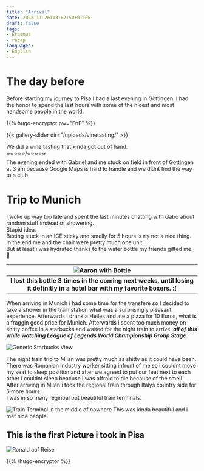 ```yaml
---
title: "Arrival"
date: 2022-11-26T13:02:50+01:00
draft: false
tags:
- Erasmus
- recap
languages:
- English
---
```


# The day before

Before starting my journey to Pisa I had a last evening in Göttingen. I had the honor to spend the last hours with some of the nicest and most handsome people in the world. 

{{% hugo-encryptor pw="FnF" %}}

{{< gallery-slider dir="/uploads/vinetasting/" >}}

We did a wine tasting that kinda got out of hand.  
&#11088;&#11088;&#11088;&#11088;&#11088;/&#11088;&#11088;&#11088;&#11088;&#11088;  
The evening ended with Gabriel and me stuck on field in front of Göttingen at 3 am because Google Maps is hard to handle and we didnt find the way to a club.  

# Trip to Munich

I woke up way too late and spent the last minutes chatting with Gabo about random stuff instead of showering.  
Stupid idea.  
Beeing stuck in an ICE sticky and smelly for 5 hours is rly not a nice thing.  
In the end me and the chair were pretty much one unit.  
But at least i was hydrated thanks to the water bottle my friends gifted me. &#128147;  



| ![Aaron with Bottle](/uploads/TrainBottle.jpeg) |
|:--:|
| <b>I lost this bottle 3 times in the coming next weeks, until losing it definitly in a hotel bar with my favorite boxers. :(</b>|

When arriving in Munich i had some time for the transfere so I decided to take a shower in the train station what was a surprisingly pleasant experience. Afterwards i drank a Helles and ate a pizza for 10 Euros, what is a fraggin good price for Munich. Afterwards i spent too much money on shitty coffee in a starbucks and waited for the night train to arrive. 
***all of this while watching League of Legends World Championship Group Stage***  

![Generic Starbucks View](/uploads/starbucksMunich.jpeg)

The night train trip to Milan was pretty much as shitty as it could have been.  
There was Romanian industry worker sitting infront of me so i couldnt move my seat to sleep postiton and after we agreed to put our feet next to each other i couldnt sleep beacuse i was affraid to die because of the smell.  
After arriving in Milan i took the regional train through Italys country side for 5 more hours.  
I was in so many reginoal but beautiful train terminals.  

![Train Terminal in the middle of nowhere](/uploads/itlaianlandsite.jpeg)
This was kinda beautiful and i met nice people.  


## This is the first Picture i took in Pisa



![Ronald auf Reise](/uploads/arrivedInPisa.jpeg)


{{% /hugo-encryptor %}}
